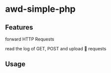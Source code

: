 # awd-simple-php
 
## Features
 forward HTTP Requests
 
 read the log of GET, POST and upload 🐎 requests
 
## Usage
 
